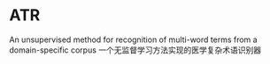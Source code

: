 # ATR
An unsupervised method for recognition of multi-word terms from a domain-specific corpus
一个无监督学习方法实现的医学复杂术语识别器
